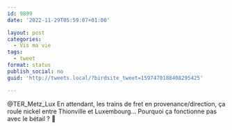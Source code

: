 ```yaml
---
id: 9899
date: '2022-11-29T05:59:07+01:00'

layout: post
categories:
  - Vis ma vie
tags:
  - tweet
format: status
publish_social: no
guid: 'http://tweets.local/?birdsite_tweet=1597470188408295425'

---
```


@TER\_Metz\_Lux En attendant, les trains de fret en provenance/direction, ça roule nickel entre Thionville et Luxembourg… Pourquoi ça fonctionne pas avec le bétail ? 🤔